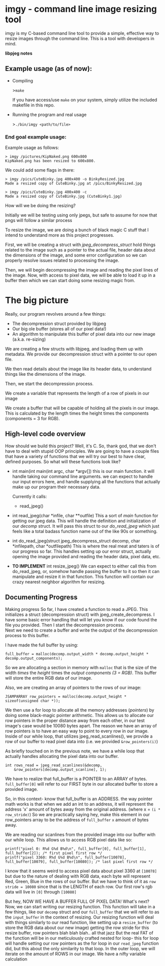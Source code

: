 # imgy - command line image resizing tool

imgy is my C-based command line tool to provide a simple, effective way to resize images through the command line. This is a tool with developers in mind. 

**libpjeg notes**

## Example usage (as of now):
- Compiling

	\>`make`

	If you have access/use `make` on your system, simply utilize the included makefile in this repo.

- Running the program and real usage

	\>`./bin/imgy <path/to/file>`

### End goal example usage:
Example usage as follows:

	> imgy /pictures/KipNaked.png 600x800
	KipNaked.png has been resized to 600x800.

We could add some flags in there:

	> imgy /pics/CuteBinky.jpg 400x400 -o BinkyResized.jpg
	Made a resized copy of CuteBinky.jpg at /pics/BinkyResized.jpg
	
	> imgy /pics/CuteBinky.jpg 400x400 -c
	Made a resized copy of CuteBinky.jpg (CuteBinky1.jpg)  
  
How will we be doing the resizing?

Initially we will be testing using only jpegs, but safe to assume for now that pngs will follow a similar process

To resize the image, we are doing a bunch of black magic C stuff that I intend to understand more as this project progresses.

First, we will be creating a struct with *jpeg_decompress_struct* hold things related to the image such as a pointer to the actual file, header data about the dimensions of the image, and some error configuration so we can properly resolve issues related to processing the image.

Then, we will begin decompressing the image and reading the pixel lines of the image. Now, with access to pixel data, we will be able to load it up in a buffer then which we can start doing some resizing magic from.

# The big picture
Really, our program revolves around a few things:
- The decompression struct provided by libjpeg
- Our big ole buffer (stores all of our pixel data!)
- An algorithm to manipulate this buffer of pixel data into our new image (a.k.a. re-sizing)

We are creating a few structs with libjpeg, and loading them up with metadata. We provide our decompression struct with a pointer to our open file.

We then read details about the image like its header data, to understand things like the dimensions of the image.

Then, we start the decompression process.

We create a variable that represents the length of a row of pixels in our image 

We create a buffer that will be capable of holding all the pixels in our image. This is calculated by the length times the height times the components (components = 3 for RGB).

## High-level code overview

How should we build this project? Well, it's C. So, thank god, that we don't have to deal with stupid OOP principles. We are going to have a couple files that have a variety of functions that we will try our best to have clear, defined purposes. So what will these functions look like?

* int main(int main(int argc, char \*argv[])
	this is our main function. it will handle taking our command line arguments. we can expect to handle our input errors here, and handle supplying all the functions that actually make up our program their necessary data.

	Currently it calls:
	- read_jpeg()

- int read_jpeg(char \*infile, char \*\*outfile)
	This a sort of *main* function for getting our jpeg data. This will handle the definition and initialization of our *decomp* struct. It will pass this struct to our *do_read_jpeg* which just feels like a total badass function name out of the like 90s or something.

- int do_read_jpeg(struct jpeg_decompress_struct decomp, char \*infilepath, char \*outfilepath)
	This is where the real meat and taters is of our progress so far. This handles setting up our error struct, actually opening the image provided and reading the header data, pixel data, etc.
		

- **TO IMPLEMENT** int resize_jpeg()
	We can expect to either call this from do_read_jpeg, or, somehow handle passing the buffer to it so then it can manipulate and resize it in that function.
	This function will contain our crazy nearest neighbor algorithm for resizing.
## Documenting Progress
Making progress
	So far, I have created a function to read a JPEG. This initializes a struct (decompression struct) with jpeg_create_decompress. I have some basic error handling that will let you know if our code found the file you provided. Then I start the decompression process.	
	Next we need to create a buffer and write the output of the decompression process to this buffer. 

I have made the full buffer by using:

    full_buffer = malloc(decomp.output_width * decomp.output_height * decomp.output_components);

So we are allocating a section in memory with `malloc` that is the size of the width *times* the *height* times the *output components (3 = RGB)*. This buffer will store the entire RGB data of our image.
	
Also, we are creating an array of pointers to the rows of our image:

    JSAMPARRAY row_pointers = malloc(decomp.output_height * sizeof(unsigned char *));

 We then use a for loop to allocate all the memory addresses (*pointers*) by doing some black-magic pointer arithmetic. This allows us to allocate our row pointers in the proper distance away from each other, in our test image's case would be 10080 bytes apart.
 The reason we have an array of row pointers is to have an easy way to point to every row in our image. Inside of our while loop, that utilizes jpeg_read_scanlines(), we provide a row of our buffer to read pixel data into (i.e. we provided `&row_pointers(i)`)

As briefly touched on in the previous note, we have a while loop that actually handles allocating the pixel data into our buffer. 

    int rows_read = jpeg_read_scanlines(&decomp, 
        &row_pointers[decomp.output_scanline], 1);

We have to realize that full_buffer is a POINTER to an ARRAY of bytes. 
`full_buffer[0]` will refer to our FIRST byte in our allocated buffer to store
a provided image.

So, in this context- know that full_buffer is an ADDRESS. the way pointer math works
is that when we add an int to an address, it will represent the address 'x' amount of 
bytes away from the original address. (where x = `(i * row_stride)`)
So we are practically saying hey, make this element in our row_pointers array to be the address of `full_buffer` `x` amount of bytes away.

We are reading our scanlines from the provided image into our buffer with our while loop.
This allows us to access RGB pixel data like so:

    printf("pixel 0: R%d G%d B%d\n", full_buffer[0], full_buffer[1], full_buffer[2]); /* first pixel first row */
    printf("pixel 3360: R%d G%d B%d\n", full_buffer[10078], full_buffer[10079], full_buffer[10080]); /* last pixel first row */

I know that it seems weird to access pixel data about pixel 3360 at `[10078]` but due to the nature of dealing with RGB data, each byte will represent Red, Green, Blue in the rows of our buffer. But we have to think of it as `row stride = 10080` since that is the LENGTH of each row. Our first row's rgb data will live in `[0]` through `[10080]`

But hey, NOW WE HAVE A BUFFER FULL OF PIXEL DATA!
What's next?
Now, we can start writing our resizing function. This function will take in a few things, like our `decomp` struct and our `full_buffer` that we will refer to as the `input_buffer` in the context of resizing.
Our resizing function will deal with things similarly to our read function, like setting up a `resize_buffer` (to store the RGB data about our new image) getting the row stride for this resize buffer, row pointers blah blah blah.. all that jazz
But the real FAT of the function will be in our meticulously crafted nested for loop- this for loop will handle setting our row pointers as the for loop in our `read_jpeg` function did, but this about the only similarity to that loop. 
In the outer loop, we will iterate on the amount of ROWS in our image. We have a nifty variable calculation

